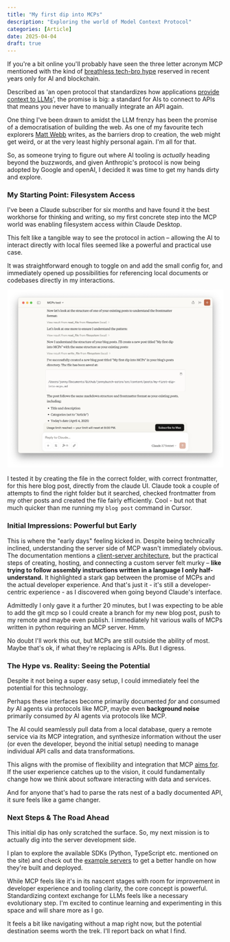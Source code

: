 ```yaml
---
title: "My first dip into MCPs"
description: "Exploring the world of Model Context Protocol"
categories: [Article]
date: 2025-04-04
draft: true
---
```



If you're a bit online you'll probably have seen the three letter acronym MCP mentioned with the kind of [breathless tech-bro hype](https://x.com/sundarpichai/status/1910082615975313788) reserved in recent years only for AI and blockchain.

Described as 'an open protocol that standardizes how applications [provide context to LLMs](https://modelcontextprotocol.io/introduction)', the promise is big: a standard for AIs to connect to APIs that means you never have to manually integrate an API again.

One thing I've been drawn to amidst the LLM frenzy has been the promise of a democratisation of building the web. As one of my favourite tech explorers [Matt Webb](https://interconnected.org/) writes, as the barriers drop to creation, the web might get weird, or at the very least highly personal again. I'm all for that.

So, as someone trying to figure out where AI tooling is *actually* heading beyond the buzzwords, and given Anthropic's protocol is now being adopted by Google and openAI, I decided it was time to get my hands dirty and explore.

### My Starting Point: Filesystem Access

I've been a Claude subscriber for six months and have found it the best workhorse for thinking and writing, so my first concrete step into the MCP world was enabling filesystem access within Claude Desktop.

This felt like a tangible way to see the protocol in action – allowing the AI to interact directly with local files seemed like a powerful and practical use case.

It was straightforward enough to toggle on and add the small config for, and immediately opened up possibilities for referencing local documents or codebases directly in my interactions.

![Claude screenshot showing MCPs in action](../../assets/mcps-test.png)

I tested it by creating the file in the correct folder, with correct frontmatter, for this here blog post, directly from the claude UI. Claude took a couple of attempts to find the right folder but it searched, checked frontmatter from my other posts and created the file fairly efficiently. Cool - but not that much quicker than me running my `blog post` command in Cursor.

### Initial Impressions: Powerful but Early

This is where the "early days" feeling kicked in. Despite being technically inclined, understanding the server side of MCP wasn't immediately obvious. The documentation mentions a [client-server architecture](https://modelcontextprotocol.io/introduction), but the practical steps of creating, hosting, and connecting a custom server felt murky – **like trying to follow assembly instructions written in a language I only half-understand.** It highlighted a stark gap between the promise of MCPs and the actual developer experience. And that's just it - it's still a developer-centric experience - as I discovered when going beyond Claude's interface.

Admittedly I only gave it a further 20 minutes, but I was expecting to be able to add the git mcp so I could create a branch for my new blog post, push to my remote and maybe even publish. I immediately hit various walls of MCPs written in python requiring an MCP server. Hmm.

No doubt I'll work this out, but MCPs are still outside the ability of most. Maybe that's ok, if what they're replacing is APIs. But I digress.

### The Hype vs. Reality: Seeing the Potential

Despite it not being a super easy setup, I could immediately feel the potential for this technology.

Perhaps these interfaces become primarily documented *for* and consumed *by* AI agents via protocols like MCP, maybe even **background noise** primarily consumed *by* AI agents via protocols like MCP.

The AI could seamlessly pull data from a local database, query a remote service via its MCP integration, and synthesize information without the user (or even the developer, beyond the initial setup) needing to manage individual API calls and data transformations.

This aligns with the promise of flexibility and integration that MCP [aims for](https://modelcontextprotocol.io/introduction). If the user experience catches up to the vision, it could fundamentally change how we think about software interacting with data and services.

And for anyone that's had to parse the rats nest of a badly documented API, it sure feels like a game changer.

### Next Steps & The Road Ahead

This initial dip has only scratched the surface. So, my next mission is to actually dig into the server development side.

I plan to explore the available SDKs (Python, TypeScript etc. mentioned on the site) and check out the [example servers](https://modelcontextprotocol.io/introduction#examples) to get a better handle on how they're built and deployed.

While MCP feels like it's in its nascent stages with room for improvement in developer experience and tooling clarity, the core concept is powerful. Standardizing context exchange for LLMs feels like a necessary evolutionary step. I'm excited to continue learning and experimenting in this space and will share more as I go.

It feels a bit like navigating without a map right now, but the potential destination seems worth the trek. I'll report back on what I find.

